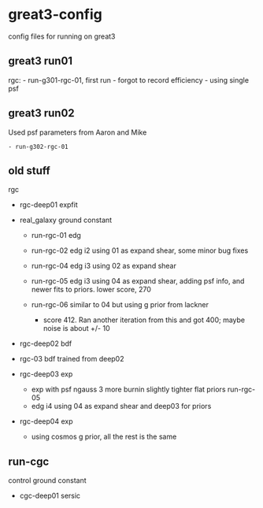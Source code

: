 great3-config
=============

config files for running on great3

great3 run01
------------

rgc:
    - run-g301-rgc-01,  first run
        - forgot to record efficiency
        - using single psf

great3 run02
------------

Used psf parameters from Aaron and Mike

    - run-g302-rgc-01

old stuff
---------
rgc

- rgc-deep01 expfit
- real\_galaxy ground constant
    - run-rgc-01 edg
    - run-rgc-02 edg i2 using 01 as expand shear, some minor bug fixes
    - run-rgc-04 edg i3 using 02 as expand shear

    - run-rgc-05 edg i3 using 04 as expand shear, adding psf info, and newer
      fits to priors.  lower score, 270

    - run-rgc-06 similar to 04 but using g prior from lackner
        - score 412.  Ran another iteration from this and got 400; maybe noise
        is about +/- 10

- rgc-deep02 bdf
- rgc-03 bdf trained from deep02

- rgc-deep03 exp
    * exp with psf ngauss 3 more burnin slightly tighter flat priors run-rgc-05
    * edg i4 using 04 as expand shear and deep03 for priors

- rgc-deep04 exp
    - using cosmos g prior, all the rest is the same

run-cgc
---------
control ground constant

- cgc-deep01 sersic
